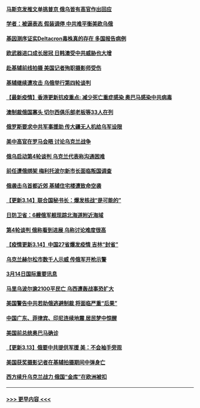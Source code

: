 #### [马斯克发推文单挑普京 俄乌皆有高官作出回应](../pages/prog202/a103373713.md?t=03150452) 
#### [学者：被逼表态 假装调停 中共难平衡美欧乌俄](../pages/prog202/a103373634.md?t=03150452) 
#### [基因测序证实Deltacron毒株真的存在 多国报告病例](../pages/prog202/a103373638.md?t=03150452) 
#### [欧武器进口成长居冠 日韩澳受中共威胁也大增](../pages/prog202/a103373636.md?t=03150452) 
#### [赴基辅前线拍摄 美国记者殉职摄影师受伤](../pages/prog202/a103373628.md?t=03150452) 
#### [基辅继续遭攻击 乌俄举行第四轮谈判](../pages/prog202/a103373572.md?t=03150452) 
#### [【最新疫情】香港更新抗疫重点: 减少死亡重症感染 奥巴马感染中共病毒](../pages/prog202/a103373560.md?t=03150452) 
#### [澳制裁俄国寡头 切尔西俱乐部老板等33人在列](../pages/prog202/a103373567.md?t=03150452) 
#### [俄罗斯要求中共军事援助 传大疆无人机给乌军设限](../pages/prog202/a103373473.md?t=03150452) 
#### [美中高官在罗马会晤 讨论乌克兰战争](../pages/prog202/a103373413.md?t=03150452) 
#### [俄乌启动第4轮谈判 乌克兰代表称沟通困难](../pages/prog202/a103373391.md?t=03150452) 
#### [前任遭俄绑架 梅利托波尔新市长面临叛国调查](../pages/prog202/a103373329.md?t=03150452) 
#### [俄袭击乌首都近郊 基辅住宅楼遭致命空袭](../pages/prog202/a103373310.md?t=03150452) 
#### [【更新3.14】联合国秘书长：爆发核战“是可能的”](../pages/prog202/a103373130.md?t=03150452) 
#### [日防卫省：6艘俄军舰现踪北海道附近海域](../pages/prog202/a103373350.md?t=03150452) 
#### [第4轮谈判 俄称看到进展 乌称讨论难度很高](../pages/prog202/a103373252.md?t=03150452) 
#### [【疫情更新3.14】中国27省爆发疫情 吉林“封省”](../pages/prog202/a103360523.md?t=03150452) 
#### [乌克兰赫尔松市数千人示威 传俄军开枪示警](../pages/prog202/a103373201.md?t=03150452) 
#### [3月14日国际重要讯息](../pages/prog202/a103373218.md?t=03150452) 
#### [马里乌波尔逾2100平民亡 乌西遭轰战事恐扩大](../pages/prog202/a103373099.md?t=03150452) 
#### [美国警告中共若助俄逃避制裁 将面临严重“后果”](../pages/prog202/a103373092.md?t=03150452) 
#### [中国广东、菲律宾、印尼连续地震 居民梦中惊醒](../pages/prog202/a103373050.md?t=03150452) 
#### [美国前总统奥巴马确诊](../pages/prog202/a103372989.md?t=03150452) 
#### [【更新3.13】俄要中共提供军援 美：不会袖手旁观](../pages/prog202/a103372537.md?t=03150452) 
#### [美国获奖摄影记者在基辅拍摄期间中弹身亡](../pages/prog202/a103372939.md?t=03150452) 
#### [西方续升乌克兰战力 俄国“金库”在欧洲被扣](../pages/prog202/a103372935.md?t=03150452) 

----
#### [ >>> 更早内容 <<< ](../indexes/prog202-earlier.md)
